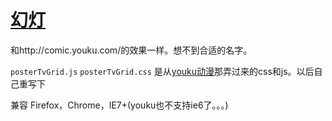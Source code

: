 # [幻灯](http://htmlpreview.github.io/?https://github.com/iamjoel/youku-slide/blob/master/demo/demo.html)

和http://comic.youku.com/的效果一样。想不到合适的名字。


`posterTvGrid.js`
`posterTvGrid.css`
是从[youku动漫](http://comic.youku.com/)那弄过来的css和js。以后自己重写下


兼容
Firefox，Chrome，IE7+(youku也不支持ie6了。。。)